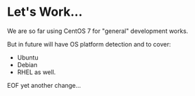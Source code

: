 # Let's Work...

We are so far using CentOS 7 for "general" development works.

But in future will have OS platform detection and to cover:
- Ubuntu
- Debian
- RHEL
as well.


EOF
yet another change...
